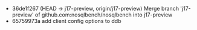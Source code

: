- 36de1f267 (HEAD -> j17-preview, origin/j17-preview) Merge branch 'j17-preview' of github.com:nosqlbench/nosqlbench into j17-preview
- 65759973a add client config options to ddb
